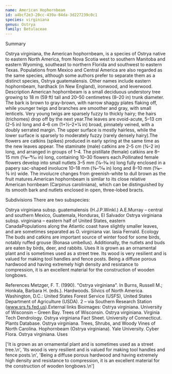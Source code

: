 ```yaml
---
name: American Hophornbeam
id: a4bcf2e3-20cc-439a-84da-3d227239c0c1
species: virginiana
genus: Ostrya
family: Betulaceae
---
```

Summary



Ostrya virginiana, the American hophornbeam, is a species of Ostrya native to eastern North America, from Nova Scotia west to southern Manitoba and eastern Wyoming, southeast to northern Florida and southwest to eastern Texas. Populations from Mexico and Central America are also regarded as the same species, although some authors prefer to separate them as a distinct species, Ostrya guatemalensis. Other names include eastern hophornbeam, hardhack (in New England), ironwood, and leverwood.
Description
American hophornbeam is a small deciduous understory tree growing to 18 m (59 ft) tall and 20–50 centimetres (8–20 in) trunk diameter. The bark is brown to gray-brown, with narrow shaggy plates flaking off, while younger twigs and branches are smoother and gray, with small lenticels. Very young twigs are sparsely fuzzy to thickly hairy; the hairs (trichomes) drop off by the next year.The leaves are ovoid-acute, 5–13 cm (2–5 in) long and 4–6 cm (1+1⁄2–2+1⁄4 in) broad, pinnately veined, with a doubly serrated margin. The upper surface is mostly hairless, while the lower surface is sparsely to moderately fuzzy (rarely densely hairy).The flowers are catkins (spikes) produced in early spring at the same time as the new leaves appear. The staminate (male) catkins are 2–5 cm (3⁄4–2 in) long, and arranged in groups of 1–4. The pistillate (female) catkins are 8–15 mm (5⁄16–19⁄32 in) long, containing 10–30 flowers each.Pollinated female flowers develop into small nutlets 3–5 mm (1⁄8–3⁄16 in) long fully enclosed in a papery sac-shaped involucre 10–18 mm (3⁄8–11⁄16 in) long and 8–10 mm (5⁄16–3⁄8 in) wide. The involucre changes from greenish-white to dull brown as the fruit matures.American hophornbeam is similar to its close relative American hornbeam (Carpinus caroliniana), which can be distinguished by its smooth bark and nutlets enclosed in open, three-lobed bracts.





Subdivisions
There are two subspecies:

Ostrya virginiana subsp. guatemalensis (H.J.P.Winkl.) A.E.Murray – central and southern Mexico, Guatemala, Honduras, El Salvador
Ostrya virginiana subsp. virginiana – eastern half of United States, eastern CanadaPopulations along the Atlantic coast have slightly smaller leaves, and are sometimes separated as O. virginiana var. lasia Fernald.
Ecology
The buds and catkins are important source of winter food for some birds, notably ruffed grouse (Bonasa umbellus). Additionally, the nutlets and buds are eaten by birds, deer, and rabbits.
Uses
It is grown as an ornamental plant and is sometimes used as a street tree.
Its wood is very resilient and is valued for making tool handles and fence posts.
Being a diffuse porous hardwood and having extremely high density and resistance to compression, it is an excellent material for the construction of wooden longbows.

References
Metzger, F. T. (1990). "Ostrya virginiana".  In Burns, Russell M.; Honkala, Barbara H. (eds.). Hardwoods. Silvics of North America. Washington, D.C.: United States Forest Service (USFS), United States Department of Agriculture (USDA). 2 – via Southern Research Station (www.srs.fs.fed.us).External links
Bioimages: Ostrya virginiana.
University of Wisconsin – Green Bay. Trees of Wisconsin. Ostrya virginiana.
Virginia Tech Dendrology. Ostrya virginiana Fact Sheet.
University of Connecticut. Plants Database. Ostrya virginiana.
Trees, Shrubs, and Woody Vines of North Carolina. Hophornbeam (Ostrya virginiana).
Yale University. Cyber Flora. Ostrya virginiana.
Uses

['It is grown as an ornamental plant and is sometimes used as a street tree.\n', 'Its wood is very resilient and is valued for making tool handles and fence posts.\n', 'Being a diffuse porous hardwood and having extremely high density and resistance to compression, it is an excellent material for the construction of wooden longbows.\n']
